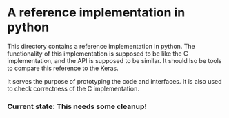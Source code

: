 # A reference implementation in python

This directory contains a reference implementation in python.
The functionality of this implementation is supposed to be like
the C implementation, and the API is supposed to be similar.
It should lso be tools to compare this reference to the Keras.

It serves the purpose of prototyping the code and interfaces. It
is also used to check correctness of the C implementation.

### Current state: This needs some cleanup!
